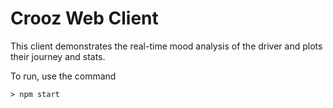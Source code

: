 # Crooz Web Client
This client demonstrates the real-time mood analysis of the driver and plots their journey and stats. 

To run, use the command
    
    > npm start